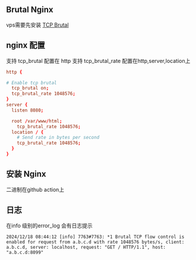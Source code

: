 ## Brutal Nginx

vps需要先安装 [TCP Brutal](https://github.com/apernet/tcp-brutal)

## nginx 配置


支持 tcp_brutal 配置在 http
支持 tcp_brutal_rate 配置在http,server,location上

```conf
http {

# Enable tcp brutal
  tcp_brutal on;
  tcp_brutal_rate 1048576;
}
server {
  listen 8080;

  root /var/www/html;
    tcp_brutal_rate 1048576;    
  location / {
    # Send rate in bytes per second
    tcp_brutal_rate 1048576;
  }
}

```


## 安装 Nginx

二进制在github action上

## 日志
在info 级别的error_log 会有日志提示
```
2024/12/18 08:44:12 [info] 7763#7763: *1 Brutal TCP flow control is enabled for request from a.b.c.d with rate 1048576 bytes/s, client: a.b.c.d, server: localhost, request: "GET / HTTP/1.1", host: "a.b.c.d:8099"
```